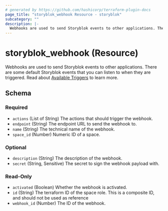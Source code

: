 ```yaml
---
# generated by https://github.com/hashicorp/terraform-plugin-docs
page_title: "storyblok_webhook Resource - storyblok"
subcategory: ""
description: |-
  Webhooks are used to send Storyblok events to other applications. There are some default Storyblok events that you can listen to when they are triggered. Read about Available Triggers https://www.storyblok.com/docs/concepts/webhooks#setup to learn more.
---
```


# storyblok_webhook (Resource)

Webhooks are used to send Storyblok events to other applications. There are some default Storyblok events that you can listen to when they are triggered. Read about [Available Triggers](https://www.storyblok.com/docs/concepts/webhooks#setup) to learn more.



<!-- schema generated by tfplugindocs -->
## Schema

### Required

- `actions` (List of String) The actions that should trigger the webhook.
- `endpoint` (String) The endpoint URL to send the webhook to.
- `name` (String) The technical name of the webhook.
- `space_id` (Number) Numeric ID of a space.

### Optional

- `description` (String) The description of the webhook.
- `secret` (String, Sensitive) The secret to sign the webhook payload with.

### Read-Only

- `activated` (Boolean) Whether the webhook is activated.
- `id` (String) The terraform ID of the space role. This is a composite ID, and should not be used as reference
- `webhook_id` (Number) The ID of the webhook.
